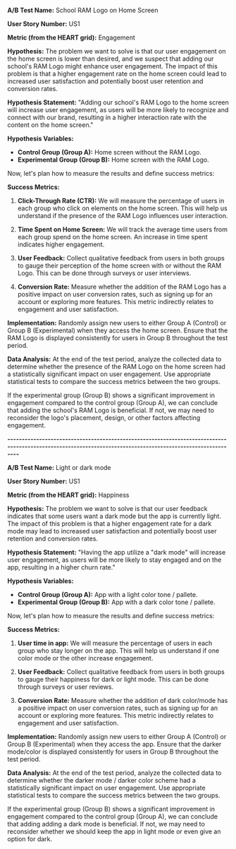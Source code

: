 **A/B Test Name:** School RAM Logo on Home Screen

**User Story Number:** US1

**Metric (from the HEART grid):** Engagement

**Hypothesis:**
The problem we want to solve is that our user engagement on the home screen is lower than desired, and we suspect that adding our school's RAM Logo might enhance user engagement. The impact of this problem is that a higher engagement rate on the home screen could lead to increased user satisfaction and potentially boost user retention and conversion rates.

**Hypothesis Statement:**
"Adding our school's RAM Logo to the home screen will increase user engagement, as users will be more likely to recognize and connect with our brand, resulting in a higher interaction rate with the content on the home screen."

**Hypothesis Variables:**
- **Control Group (Group A):** Home screen without the RAM Logo.
- **Experimental Group (Group B):** Home screen with the RAM Logo.

Now, let's plan how to measure the results and define success metrics:

**Success Metrics:**
1. **Click-Through Rate (CTR):** We will measure the percentage of users in each group who click on elements on the home screen. This will help us understand if the presence of the RAM Logo influences user interaction.

2. **Time Spent on Home Screen:** We will track the average time users from each group spend on the home screen. An increase in time spent indicates higher engagement.

3. **User Feedback:** Collect qualitative feedback from users in both groups to gauge their perception of the home screen with or without the RAM Logo. This can be done through surveys or user interviews.

4. **Conversion Rate:** Measure whether the addition of the RAM Logo has a positive impact on user conversion rates, such as signing up for an account or exploring more features. This metric indirectly relates to engagement and user satisfaction.

**Implementation:**
Randomly assign new users to either Group A (Control) or Group B (Experimental) when they access the home screen. Ensure that the RAM Logo is displayed consistently for users in Group B throughout the test period.

**Data Analysis:**
At the end of the test period, analyze the collected data to determine whether the presence of the RAM Logo on the home screen had a statistically significant impact on user engagement. Use appropriate statistical tests to compare the success metrics between the two groups.

If the experimental group (Group B) shows a significant improvement in engagement compared to the control group (Group A), we can conclude that adding the school's RAM Logo is beneficial. If not, we may need to reconsider the logo's placement, design, or other factors affecting engagement.

**------------------------------------------------------------------------------------------------------------------------------------------------------------**

**A/B Test Name:** Light or dark mode 

**User Story Number:** US1

**Metric (from the HEART grid):** Happiness

**Hypothesis:**
The problem we want to solve is that our user feedback indicates that some users want a dark mode but the app is currently light.  The impact of this problem is that a higher engagement rate for a dark mode may lead to increased user satisfaction and potentially boost user retention and conversion rates.


**Hypothesis Statement:**
"Having the app utilize a "dark mode"  will increase user engagement, as users will be more likely to stay engaged and on the app, resulting in a higher churn rate."

**Hypothesis Variables:**
- **Control Group (Group A):** App with a light color tone / pallete. 
- **Experimental Group (Group B):** App with a dark color tone / pallete. 

Now, let's plan how to measure the results and define success metrics:

**Success Metrics:**
1. **User time in app:** We will measure the percentage of users in each group who stay longer on the app. This will help us understand if one color mode or the other increase engagement.

2. **User Feedback:** Collect qualitative feedback from users in both groups to gauge their happiness for dark or light mode. This can be done through surveys or user reviews.

4. **Conversion Rate:** Measure whether the addition of dark color/mode has a positive impact on user conversion rates, such as signing up for an account or exploring more features. This metric indirectly relates to engagement and user satisfaction.

**Implementation:**
Randomly assign new users to either Group A (Control) or Group B (Experimental) when they access the app. Ensure that the darker mode/color  is displayed consistently for users in Group B throughout the test period.

**Data Analysis:**
At the end of the test period, analyze the collected data to determine whether the darker mode / darker color scheme had a statistically significant impact on user engagement. Use appropriate statistical tests to compare the success metrics between the two groups.

If the experimental group (Group B) shows a significant improvement in engagement compared to the control group (Group A), we can conclude that adding adding a dark mode is beneficial. If not, we may need to reconsider whether we should keep the app in light mode or even give an option for dark.

